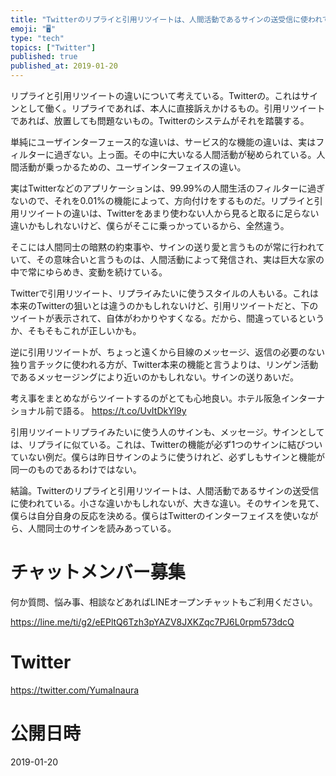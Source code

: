 ```yaml
---
title: "Twitterのリプライと引用リツイートは、人間活動であるサインの送受信に使われている。小さな違いかもしれないが、大きな違い。そのサインを見"
emoji: "🖥"
type: "tech"
topics: ["Twitter"]
published: true
published_at: 2019-01-20
---
```


リプライと引用リツイートの違いについて考えている。Twitterの。これはサインとして働く。リプライであれば、本人に直接訴えかけるもの。引用リツイートであれば、放置しても問題ないもの。Twitterのシステムがそれを踏襲する。

単純にユーザインターフェース的な違いは、サービス的な機能の違いは、実はフィルターに過ぎない。上っ面。その中に大いなる人間活動が秘められている。人間活動が乗っかるための、ユーザインターフェイスの違い。

実はTwitterなどのアプリケーションは、99.99%の人間生活のフィルターに過ぎないので、それを0.01%の機能によって、方向付けをするものだ。リプライと引用リツイートの違いは、Twitterをあまり使わない人から見ると取るに足らない違いかもしれないけど、僕らがそこに乗っかっているから、全然違う。

そこには人間同士の暗黙の約束事や、サインの送り愛と言うものが常に行われていて、その意味合いと言うものは、人間活動によって発信され、実は巨大な家の中で常にゆらめき、変動を続けている。

Twitterで引用リツイート、リプライみたいに使うスタイルの人もいる。これは本来のTwitterの狙いとは違うのかもしれないけど、引用リツイートだと、下のツイートが表示されて、自体がわかりやすくなる。だから、間違っているというか、そもそもこれが正しいかも。

逆に引用リツイートが、ちょっと遠くから目線のメッセージ、返信の必要のない独り言チックに使われる方が、Twitter本来の機能と言うよりは、リンゲン活動であるメッセージングにより近いのかもしれない。サインの送りあいだ。

考え事をまとめながらツイートするのがとても心地良い。ホテル阪急インターナショナル前で語る。 https://t.co/UvItDkYl9y

引用リツイートリプライみたいに使う人のサインも、メッセージ。サインとしては、リプライに似ている。これは、Twitterの機能が必ず1つのサインに結びついていない例だ。僕らは昨日サインのように使うけれど、必ずしもサインと機能が同一のものであるわけではない。

結論。Twitterのリプライと引用リツイートは、人間活動であるサインの送受信に使われている。小さな違いかもしれないが、大きな違い。そのサインを見て、僕らは自分自身の反応を決める。僕らはTwitterのインターフェイスを使いながら、人間同士のサインを読みあっている。








<!-- Update From Qiita API -->

# チャットメンバー募集


何か質問、悩み事、相談などあればLINEオープンチャットもご利用ください。

https://line.me/ti/g2/eEPltQ6Tzh3pYAZV8JXKZqc7PJ6L0rpm573dcQ





# Twitter


https://twitter.com/YumaInaura


<!-- Update From Qiita API -->



# 公開日時

2019-01-20
